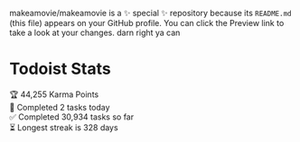 makeamovie/makeamovie is a ✨ special ✨ repository because its `README.md` (this file) appears on your GitHub profile.
You can click the Preview link to take a look at your changes. darn right ya can

# Todoist Stats

<!-- TODO-IST:START -->
🏆  44,255 Karma Points           
🌸  Completed 2 tasks today           
✅  Completed 30,934 tasks so far           
⏳  Longest streak is 328 days
<!-- TODO-IST:END -->